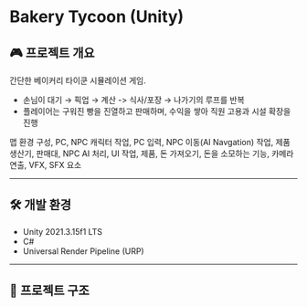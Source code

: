 # Bakery Tycoon (Unity)

## 🎮 프로젝트 개요
간단한 베이커리 타이쿤 시뮬레이션 게임.
- 손님이 대기 → 픽업 → 계산 -> 식사/포장 → 나가기의 루프를 반복
- 플레이어는 구워진 빵을 진열하고 판매하며, 수익을 쌓아 직원 고용과 시설 확장을 진행

맵 환경 구성,
PC, NPC 캐릭터 작업,
PC 입력, NPC 이동(AI Navgation) 작업,
제품 생산기, 판매대,
NPC AI 처리, UI 작업,
제품, 돈 가져오기,
돈을 소모하는 기능,
카메라 연출,
VFX, SFX 요소


---

## 🛠️ 개발 환경
- Unity 2021.3.15f1 LTS
- C#
- Universal Render Pipeline (URP)

---

## 📂 프로젝트 구조
